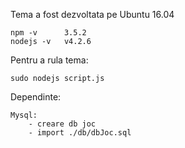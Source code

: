Tema a fost dezvoltata pe Ubuntu 16.04

	npm -v		3.5.2
	nodejs -v	v4.2.6

Pentru a rula tema:

	sudo nodejs script.js

Dependinte:

	Mysql:
		- creare db joc
		- import ./db/dbJoc.sql
